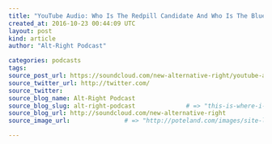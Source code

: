 ```yaml
---
title: "YouTube Audio: Who Is The Redpill Candidate And Who Is The Blue Pill One" # => "I Made a Pretty Gem - Planet.rb"
created_at: 2016-10-23 00:44:09 UTC
layout: post
kind: article
author: "Alt-Right Podcast"

categories: podcasts
tags: 
source_post_url: https://soundcloud.com/new-alternative-right/youtube-audio-who-is-the-redpill-candidate-and-who-is-the-blue-pill-one    # => "http://poteland.com/blog/i-made-a-pretty-gem-planet-dot-rb/"
source_twitter_url: http://twitter.com/
source_twitter: 
source_blog_name: Alt-Right Podcast
source_blog_slug: alt-right-podcast              # => "this-is-where-i-tell-you-stuff"
source_blog_url: http://soundcloud.com/new-alternative-right               # => "http://poteland.com/articles"
source_image_url:               # => "http://poteland.com/images/site-logo.png"

---
```



<!--
   A slightly edited audio version of Alternative Right Chief Editor Colin Liddell&#39;s latest vlog. Right now, with all eyes focused on the electoral dogfight between Trump and Hillary, less thought is being given to the likely outcomes of each candidate&#39;s victories. But which candidate would most move things in the direction of the Alt-Right? Not as simple as it sounds.

Access the video here: https://youtu.be/3Xe4y-fvycI           # => "I’ve been hurting to write this ever since we had the idea of creating a Planet for Cubox..." (Continued)
   alt-right-podcast              # => "this-is-where-i-tell-you-stuff"
   http://soundcloud.com/new-alternative-right               # => "http://poteland.com/articles"
                 # => "http://poteland.com/images/site-logo.png"
A slightly edited audio version of Alternative Right Chief Editor Colin Liddell's latest vlog. Right now, with all eyes focused on the electoral dogfight between Trump and Hillary, less thought is being given to the likely outcomes of each candidate's victories. But which candidate would most move things in the direction of the Alt-Right? Not as simple as it sounds.

Access the video here: https://youtu.be/3Xe4y-fvycI<div class="">
    <i>Source: <a href="http://soundcloud.com/new-alternative-right">Alt-Right Podcast</a></i>
</div>
